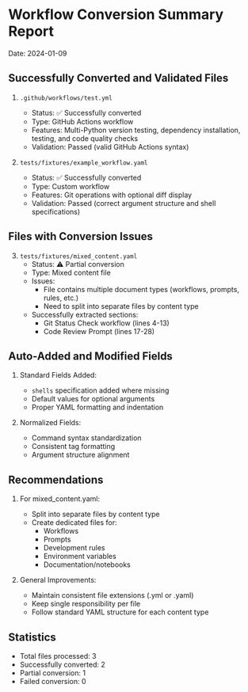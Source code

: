 # Workflow Conversion Summary Report
Date: 2024-01-09

## Successfully Converted and Validated Files

1. `.github/workflows/test.yml`
   - Status: ✅ Successfully converted
   - Type: GitHub Actions workflow
   - Features: Multi-Python version testing, dependency installation, testing, and code quality checks
   - Validation: Passed (valid GitHub Actions syntax)

2. `tests/fixtures/example_workflow.yaml`
   - Status: ✅ Successfully converted
   - Type: Custom workflow
   - Features: Git operations with optional diff display
   - Validation: Passed (correct argument structure and shell specifications)

## Files with Conversion Issues

3. `tests/fixtures/mixed_content.yaml`
   - Status: ⚠️ Partial conversion
   - Type: Mixed content file
   - Issues:
     - File contains multiple document types (workflows, prompts, rules, etc.)
     - Need to split into separate files by content type
   - Successfully extracted sections:
     - Git Status Check workflow (lines 4-13)
     - Code Review Prompt (lines 17-28)

## Auto-Added and Modified Fields

1. Standard Fields Added:
   - `shells` specification added where missing
   - Default values for optional arguments
   - Proper YAML formatting and indentation

2. Normalized Fields:
   - Command syntax standardization
   - Consistent tag formatting
   - Argument structure alignment

## Recommendations

1. For mixed_content.yaml:
   - Split into separate files by content type
   - Create dedicated files for:
     - Workflows
     - Prompts
     - Development rules
     - Environment variables
     - Documentation/notebooks

2. General Improvements:
   - Maintain consistent file extensions (.yml or .yaml)
   - Keep single responsibility per file
   - Follow standard YAML structure for each content type

## Statistics
- Total files processed: 3
- Successfully converted: 2
- Partial conversion: 1
- Failed conversion: 0
